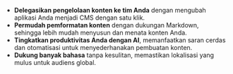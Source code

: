 - **Delegasikan pengelolaan konten ke tim Anda** dengan mengubah aplikasi Anda menjadi CMS dengan satu klik.
- **Permudah pemformatan konten** dengan dukungan Markdown, sehingga lebih mudah menyusun dan menata konten Anda.
- **Tingkatkan produktivitas Anda dengan AI**, memanfaatkan saran cerdas dan otomatisasi untuk menyederhanakan pembuatan konten.
- **Dukung banyak bahasa** tanpa kesulitan, memastikan lokalisasi yang mulus untuk audiens global.
